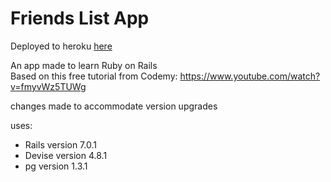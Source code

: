 # Friends List App

Deployed to heroku [here](https://cryptic-beach-94004.herokuapp.com/)

An app made to learn Ruby on Rails<br/>
Based on this free tutorial from Codemy: https://www.youtube.com/watch?v=fmyvWz5TUWg

changes made to accommodate version upgrades

uses:
* Rails version 7.0.1
* Devise version 4.8.1
* pg version 1.3.1